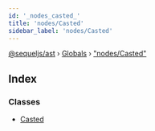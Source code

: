 ```yaml
---
id: '_nodes_casted_'
title: 'nodes/Casted'
sidebar_label: 'nodes/Casted'
---
```


[@sequeljs/ast](../index.md) › [Globals](../globals.md) ›
["nodes/Casted"](_nodes_casted_.md)

## Index

### Classes

- [Casted](../classes/_nodes_casted_.casted.md)
